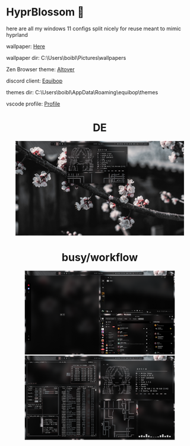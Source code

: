 # HyprBlossom 🌸

here are all my windows 11 configs split nicely for reuse meant to mimic hyprland

wallpaper: <a href="https://files.catbox.moe/v6c4z4.png">Here</a>

wallpaper dir: C:\Users\boibl\Pictures\wallpapers


Zen Browser theme: <a href="https://github.com/allecsc/Altover">Altover</a>

discord client: <a href="https://github.com/Equicord/Equibop">Equibop</a>

themes dir: C:\Users\boibl\AppData\Roaming\equibop\themes

vscode profile: <a href="https://vscode.dev/profile/github/77306e445ac5046840a67e5f9e9b8976">Profile</a>



<div align="center">
    <summary><h1 align="center">DE</h1></summary>
    <img src="images/showcase1.png" width="90%"/>
</div>
<div align="center">
    <summary><h1 align="center">busy/workflow</h1></summary>
    <img src="images/image.png" width="80%"/>
    <img src="images/showcase.png" width="80%"/>
</div>
